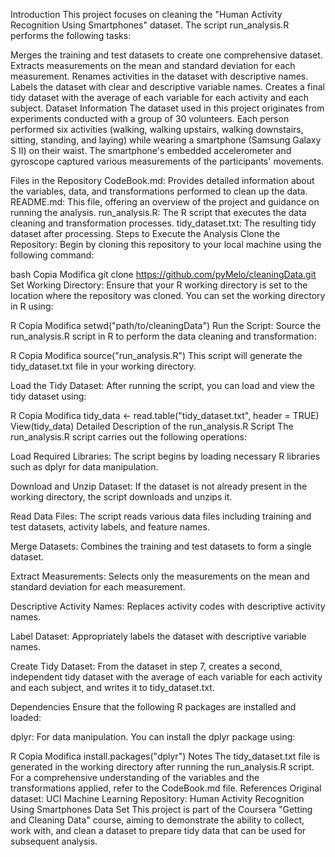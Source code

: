 Introduction
This project focuses on cleaning the "Human Activity Recognition Using Smartphones" dataset. The script run_analysis.R performs the following tasks:

Merges the training and test datasets to create one comprehensive dataset.
Extracts measurements on the mean and standard deviation for each measurement.
Renames activities in the dataset with descriptive names.
Labels the dataset with clear and descriptive variable names.
Creates a final tidy dataset with the average of each variable for each activity and each subject.
Dataset Information
The dataset used in this project originates from experiments conducted with a group of 30 volunteers. Each person performed six activities (walking, walking upstairs, walking downstairs, sitting, standing, and laying) while wearing a smartphone (Samsung Galaxy S II) on their waist. The smartphone's embedded accelerometer and gyroscope captured various measurements of the participants' movements.

Files in the Repository
CodeBook.md: Provides detailed information about the variables, data, and transformations performed to clean up the data.
README.md: This file, offering an overview of the project and guidance on running the analysis.
run_analysis.R: The R script that executes the data cleaning and transformation processes.
tidy_dataset.txt: The resulting tidy dataset after processing.
Steps to Execute the Analysis
Clone the Repository: Begin by cloning this repository to your local machine using the following command:

bash
Copia
Modifica
git clone https://github.com/pyMelo/cleaningData.git
Set Working Directory: Ensure that your R working directory is set to the location where the repository was cloned. You can set the working directory in R using:

R
Copia
Modifica
setwd("path/to/cleaningData")
Run the Script: Source the run_analysis.R script in R to perform the data cleaning and transformation:

R
Copia
Modifica
source("run_analysis.R")
This script will generate the tidy_dataset.txt file in your working directory.

Load the Tidy Dataset: After running the script, you can load and view the tidy dataset using:

R
Copia
Modifica
tidy_data <- read.table("tidy_dataset.txt", header = TRUE)
View(tidy_data)
Detailed Description of the run_analysis.R Script
The run_analysis.R script carries out the following operations:

Load Required Libraries: The script begins by loading necessary R libraries such as dplyr for data manipulation.

Download and Unzip Dataset: If the dataset is not already present in the working directory, the script downloads and unzips it.

Read Data Files: The script reads various data files including training and test datasets, activity labels, and feature names.

Merge Datasets: Combines the training and test datasets to form a single dataset.

Extract Measurements: Selects only the measurements on the mean and standard deviation for each measurement.

Descriptive Activity Names: Replaces activity codes with descriptive activity names.

Label Dataset: Appropriately labels the dataset with descriptive variable names.

Create Tidy Dataset: From the dataset in step 7, creates a second, independent tidy dataset with the average of each variable for each activity and each subject, and writes it to tidy_dataset.txt.

Dependencies
Ensure that the following R packages are installed and loaded:

dplyr: For data manipulation.
You can install the dplyr package using:

R
Copia
Modifica
install.packages("dplyr")
Notes
The tidy_dataset.txt file is generated in the working directory after running the run_analysis.R script.
For a comprehensive understanding of the variables and the transformations applied, refer to the CodeBook.md file.
References
Original dataset: UCI Machine Learning Repository: Human Activity Recognition Using Smartphones Data Set
This project is part of the Coursera "Getting and Cleaning Data" course, aiming to demonstrate the ability to collect, work with, and clean a dataset to prepare tidy data that can be used for subsequent analysis.


